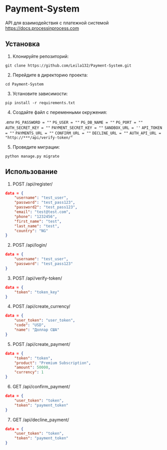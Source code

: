 # Payment-System

API для взаимодействия с платежной системой https://docs.processinprocess.com

## Установка

1. Клонируйте репозиторий:

`git clone https://github.com/Leila132/Payment-System.git`

2. Перейдите в директорию проекта:

`cd Payment-System`

3. Установите зависимости:

`pip install -r requirements.txt`

4. Создайте файл с переменными окружения:

.env
`PG_PASSWORD = ""`
`PG_USER = ""`
`PG_DB_NAME = ""`
`PG_PORT = ""`
`AUTH_SECRET_KEY = ""`
`PAYMENT_SECRET_KEY = ""`
`SANDBOX_URL = ''`
`API_TOKEN = ""`
`PAYMENTS_URL = ""`
`CONFIRM_URL = ""`
`DECLINE_URL = ""`
`AUTH_API_URL = "http://***/api/verify-token/"`

5. Проведите миграции:

`python manage.py migrate`

## Использование

1. POST /api/register/
```JSON
data = {
    "username": "test_user",
    "password": "test_pass123",
    "password2": "test_pass123",
    "email": "test@test.com",
    "phone": "1232456",
    "first_name": "test",
    "last_name": "test",
    "country": "NG"
}
```

2. POST /api/login/
```JSON
data = {
    "username": "test_user",
    "password": "test_pass123"
}
```

3. POST /api/verify-token/
```JSON
data = {
    "token": "token_key"
}
```

4. POST /api/create_currency/
```JSON
data = {
    "user_token": "user_token", 
    "code": "USD", 
    "name": "Доллар США"
}
```

5. POST /api/create_payment/
```JSON
data = {
    "token": "token",
    "product": "Premium Subscription",
    "amount": 50000,
    "currency": 1
}
```

6. GET /api/confirm_payment/
```JSON
data = {
    "user_token": "token", 
    "token": "payment_token"
}
```

7. GET /api/decline_payment/
```JSON
data = {
    "user_token": "token", 
    "token": "payment_token"
}